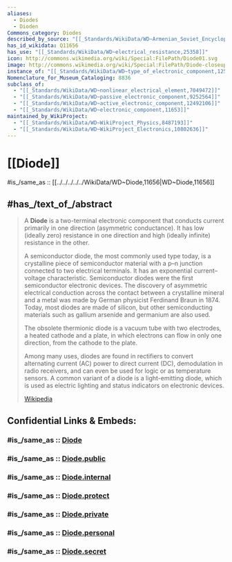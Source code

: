 ```yaml
---
aliases:
  - Diodes
  - Dioden
Commons_category: Diodes
described_by_source: "[[_Standards/WikiData/WD~Armenian_Soviet_Encyclopedia,2657718]]"
has_id_wikidata: Q11656
has_use: "[[_Standards/WikiData/WD~electrical_resistance,25358]]"
icon: http://commons.wikimedia.org/wiki/Special:FilePath/Diode01.svg
image: http://commons.wikimedia.org/wiki/Special:FilePath/Diode-closeup.jpg
instance_of: "[[_Standards/WikiData/WD~type_of_electronic_component,125517960]]"
Nomenclature_for_Museum_Cataloging: 8836
subclass_of:
  - "[[_Standards/WikiData/WD~nonlinear_electrical_element,7049472]]"
  - "[[_Standards/WikiData/WD~passive_electronic_component,9252564]]"
  - "[[_Standards/WikiData/WD~active_electronic_component,12492106]]"
  - "[[_Standards/WikiData/WD~electronic_component,11653]]"
maintained_by_WikiProject:
  - "[[_Standards/WikiData/WD~WikiProject_Physics,8487193]]"
  - "[[_Standards/WikiData/WD~WikiProject_Electronics,10802636]]"
---
```


# [[Diode]] 

#is_/same_as :: [[../../../../../WikiData/WD~Diode,11656|WD~Diode,11656]] 

## #has_/text_of_/abstract 

> A **Diode** is a two-terminal electronic component that conducts current primarily in one direction (asymmetric conductance). It has low (ideally zero) resistance in one direction and high (ideally infinite) resistance in the other.
>
> A semiconductor diode, the most commonly used type today, is a crystalline piece of semiconductor material with a p–n junction connected to two electrical terminals. It has an exponential current–voltage characteristic. Semiconductor diodes were the first semiconductor electronic devices. The discovery of asymmetric electrical conduction across the contact between a crystalline mineral and a metal was made by German physicist Ferdinand Braun in 1874. Today, most diodes are made of silicon, but other semiconducting materials such as gallium arsenide and germanium are also used.
>
> The obsolete thermionic diode is a vacuum tube with two electrodes, a heated cathode and a plate, in which electrons can flow in only one direction, from the cathode to the plate.
>
> Among many uses, diodes are found in rectifiers to convert alternating current (AC) power to direct current (DC), demodulation in radio receivers, and can even be used for logic or as temperature sensors. A common variant of a diode is a light-emitting diode, which is used as electric lighting and status indicators on electronic devices.
>
> [Wikipedia](https://en.wikipedia.org/wiki/Diode) 


## Confidential Links & Embeds: 

### #is_/same_as :: [Diode](/_Standards/Technology/Electronics/Electronic_Component/Diode.md) 

### #is_/same_as :: [Diode.public](/_public/Technology/Electronics/Electronic_Component/Diode.public.md) 

### #is_/same_as :: [Diode.internal](/_internal/Technology/Electronics/Electronic_Component/Diode.internal.md) 

### #is_/same_as :: [Diode.protect](/_protect/Technology/Electronics/Electronic_Component/Diode.protect.md) 

### #is_/same_as :: [Diode.private](/_private/Technology/Electronics/Electronic_Component/Diode.private.md) 

### #is_/same_as :: [Diode.personal](/_personal/Technology/Electronics/Electronic_Component/Diode.personal.md) 

### #is_/same_as :: [Diode.secret](/_secret/Technology/Electronics/Electronic_Component/Diode.secret.md)

